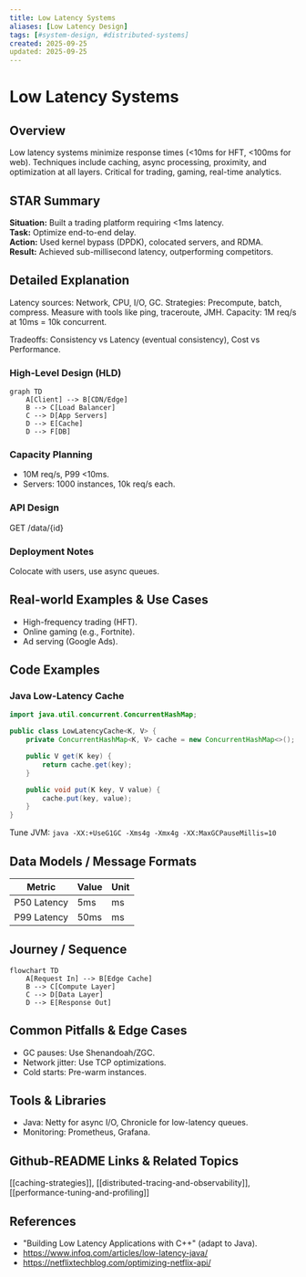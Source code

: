 ```yaml
---
title: Low Latency Systems
aliases: [Low Latency Design]
tags: [#system-design, #distributed-systems]
created: 2025-09-25
updated: 2025-09-25
---
```


# Low Latency Systems

## Overview
Low latency systems minimize response times (<10ms for HFT, <100ms for web). Techniques include caching, async processing, proximity, and optimization at all layers. Critical for trading, gaming, real-time analytics.

## STAR Summary
**Situation:** Built a trading platform requiring <1ms latency.  
**Task:** Optimize end-to-end delay.  
**Action:** Used kernel bypass (DPDK), colocated servers, and RDMA.  
**Result:** Achieved sub-millisecond latency, outperforming competitors.

## Detailed Explanation
Latency sources: Network, CPU, I/O, GC. Strategies: Precompute, batch, compress. Measure with tools like ping, traceroute, JMH. Capacity: 1M req/s at 10ms = 10k concurrent.

Tradeoffs: Consistency vs Latency (eventual consistency), Cost vs Performance.

### High-Level Design (HLD)
```mermaid
graph TD
    A[Client] --> B[CDN/Edge]
    B --> C[Load Balancer]
    C --> D[App Servers]
    D --> E[Cache]
    D --> F[DB]
```

### Capacity Planning
- 10M req/s, P99 <10ms.
- Servers: 1000 instances, 10k req/s each.

### API Design
GET /data/{id}

### Deployment Notes
Colocate with users, use async queues.

## Real-world Examples & Use Cases
- High-frequency trading (HFT).
- Online gaming (e.g., Fortnite).
- Ad serving (Google Ads).

## Code Examples
### Java Low-Latency Cache
```java
import java.util.concurrent.ConcurrentHashMap;

public class LowLatencyCache<K, V> {
    private ConcurrentHashMap<K, V> cache = new ConcurrentHashMap<>();

    public V get(K key) {
        return cache.get(key);
    }

    public void put(K key, V value) {
        cache.put(key, value);
    }
}
```
Tune JVM: `java -XX:+UseG1GC -Xms4g -Xmx4g -XX:MaxGCPauseMillis=10`

## Data Models / Message Formats
| Metric | Value | Unit |
|--------|-------|------|
| P50 Latency | 5ms | ms |
| P99 Latency | 50ms | ms |

## Journey / Sequence
```mermaid
flowchart TD
    A[Request In] --> B[Edge Cache]
    B --> C[Compute Layer]
    C --> D[Data Layer]
    D --> E[Response Out]
```

## Common Pitfalls & Edge Cases
- GC pauses: Use Shenandoah/ZGC.
- Network jitter: Use TCP optimizations.
- Cold starts: Pre-warm instances.

## Tools & Libraries
- Java: Netty for async I/O, Chronicle for low-latency queues.
- Monitoring: Prometheus, Grafana.

## Github-README Links & Related Topics
[[caching-strategies]], [[distributed-tracing-and-observability]], [[performance-tuning-and-profiling]]

## References
- "Building Low Latency Applications with C++" (adapt to Java).
- https://www.infoq.com/articles/low-latency-java/
- https://netflixtechblog.com/optimizing-netflix-api/
